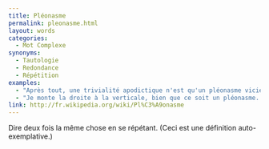 ```yaml
---
title: Pléonasme
permalink: pleonasme.html
layout: words
categories:
  - Mot Complexe
synonyms:
  - Tautologie
  - Redondance
  - Répétition
examples:
  - "Après tout, une trivialité apodictique n'est qu'un pléonasme vicieux, je vous l'accorde !"
  - "Je monte la droite à la verticale, bien que ce soit un pléonasme..."
link: http://fr.wikipedia.org/wiki/Pl%C3%A9onasme
---
```


Dire deux fois la même chose en se répétant. (Ceci est une définition auto-exemplative.)
